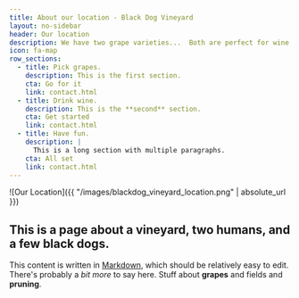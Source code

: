 ```yaml
---
title: About our location - Black Dog Vineyard 
layout: no-sidebar
header: Our location
description: We have two grape varieties...  Both are perfect for wine.
icon: fa-map
row_sections:
  - title: Pick grapes.
    description: This is the first section.
    cta: Go for it
    link: contact.html
  - title: Drink wine.
    description: This is the **second** section.
    cta: Get started
    link: contact.html
  - title: Have fun.
    description: |
      This is a long section with multiple paragraphs.
    cta: All set
    link: contact.html
---
```


![Our Location]({{ "/images/blackdog_vineyard_location.png" | absolute_url }})
## This is a page about a vineyard, **two humans**, and a few **black dogs**. 

This content is written in [Markdown](https://learnxinyminutes.com/docs/markdown/), which should be relatively easy to edit.
There's probably a _bit more_ to say here.  Stuff about **grapes** and fields and **pruning**.





<!--
You can use HTML elements in Markdown, such as the comment element, and they won't be affected by a markdown parser. However, if you create an HTML element in your markdown file, you cannot use markdown syntax within that element's contents.
-->
